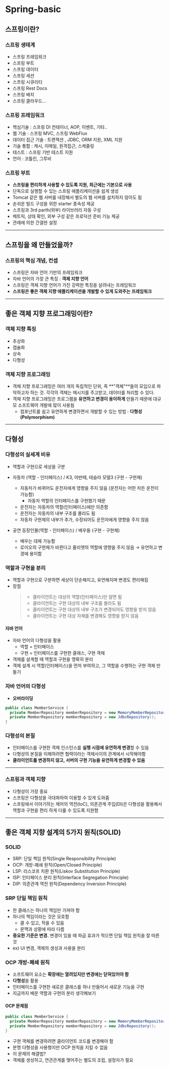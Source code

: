 # Spring-basic

## 스프링이란?
### 스프링 생태계
- 스프링 프레임워크
- 스프링 부트
- 스프링 데이터
- 스프링 세션
- 스프링 시큐리티
- 스프링 Rest Docs
- 스프링 배치
- 스프링 클라우드...

### 스프링 프레임워크
- 핵심기술 : 스프링 DI 컨테이너, AOP, 이벤트, 기타..
- 웹 기술 : 스프링 MVC, 스프링 WebFlux
- 데이터 접근 기술 : 트랜젝션 , JDBC, ORM 지원, XML 지원
- 기술 통합 : 캐시, 이메일, 원격접근, 스케줄링
- 테스트 : 스프링 기반 테스트 지원
- 언어 : 코틀린, 그루비

### 스프링 부트
- **스프링을 편리하게 사용할 수 있도록 지원, 최근에는 기본으로 사용**
- 단독으로 실행할 수 있는 스프링 애플리케이션을 쉽게 생성
- Tomcat 같은 웹 서버를 내장해서 별도의 웹 서버를 설치하지 않아도 됨
- 손쉬운 빌드 구성을 위한 starter 종속성 제공
- 스프링과 3rd parth(외부) 라이브러리 자동 구성
- 메트릭, 상태 확인, 외부 구성 같은 프로덕션 준비 기능 제공
- 관례에 의한 간결한 설정
--------

## 스프링을 왜 만들었을까?
### 스프링의 핵심 개념, 컨셉
- 스프링은 자바 언어 기반의 프레임워크
- 자바 언어의 가장 큰 특징 : **객체 지향 언어**
- 스프링은 객체 지향 언어가 가진 강력한 특징을 살려내는 프레임워크
- **스프링은 좋은 객체 지향 애플리케이션을 개발할 수 있게 도와주는 프레임워크**
--------

## 좋은 객체 지향 프로그래밍이란?
### 객체 지향 특징
- 추상화
- 캡슐화
- 상속
- 다형성

### 객체 지향 프로그래밍
- 객체 지향 프로그래밍은 여러 개의 독립적인 단위, 즉 **"객체"**들의 모임으로 파악하고자 하는 것. 각각의 객체는 메시지를 주고받고, 데이터를 처리할 수 있다.
- 객체 지향 프로그래밍은 프로그램을 **유연하고 변경이 용이하게** 만들기 때문에 대규모 소프트웨어 개발에 많이 사용됨
  - 컴포넌트를 쉽고 유연하게 변경하면서 개발할 수 있는 방법 : **다형성(Polymorphism)**
--------

## 다형성
### 다형성의 실세계 비유
- 역할과 구현으로 세상을 구분
- 자동차 (역할 - 인터페이스) / K3, 아반떼, 테슬라 모델3 (구현 - 구현체)
  - 자동차가 바뀌어도 운전자에게 영향을 주지 않음 (운전자는 어떤 차든 운전이 가능함)
    - 자동차 역할의 인터페이스를 구현했기 때문
  - 운전자는 자동차의 역할(인터페이스)에만 의존함
  - 운전자는 자동차의 내부 구조를 몰라도 됨
  - 자동차 구현체의 내부가 추가, 수정되어도 운전자에게 영향을 주지 않음

- 공연 등장인물(역할 - 인터페이스) / 배우들 (구현 - 구현체)
  - 배우는 대체 가능함
  - 로미오의 구현체가 바뀐다고 줄리엣의 역할에 영향을 주지 않음
  &rarr; 유연하고 변경에 용이함

### 역할과 구현을 분리
- 역할과 구현으로 구분하면 세상이 단순해지고, 유연해지며 변경도 편리해짐
- 장점
  >- 클라이언트는 대상의 역할(인터페이스)만 알면 됨
  >- 클라이언트는 구현 대상의 내부 구조를 몰라도 됨
  >- 클라이언트는 구현 대상의 내부 구조가 변경되어도 영향을 받지 않음
  >- 클라이언트는 구현 대상 자체를 변경해도 영향을 받지 않음

#### 자바 언어
- 자바 언어의 다형성을 활용
  - 역할 = 인터페이스
  - 구현 = 인터페이스를 구현한 클래스, 구현 객체
- 객체를 설계할 때 역할과 구현을 명확히 분리
- 객체 설계 시 역할(인터페이스)을 먼저 부여하고, 그 역할을 수행하는 구현 객체 만들기

### 자바 언어의 다형성
- **오버라이딩**
```java
public class MemberService {
  private MemberRepository memberRepository = new MemoryMemberRepository();
  private MemberRepository memberRepository = new JdbcRepository();
}
```

### 다형성의 본질
- 인터페이스를 구현한 객체 인스턴스를 **실행 시점에 유연하게 변경**할 수 있음
- 다형성의 본질을 이해하려면 협력이라는 객체사이의 관계에서 시작해야함
- **클라이언트를 변경하지 않고, 서버의 구현 기능을 유연하게 변경할 수 있음**
--------

### 스프링과 객체 지향
- 다형성이 가장 중요
- 스프링은 다형성을 극대화하여 이용할 수 있게 도와줌
- 스프링에서 이야기하는 제어의 역전(IoC), 의존관계 주입(DI)은 다형성을 활용해서 역할과 구현을 편리  하게 다룰 수 있도록 지원함
--------

## 좋은 객체 지향 설계의 5가지 원칙(SOLID)
### SOLID
- SRP: 단일 책임 원칙(Single Responsibility Principle)
- OCP: 개방-폐쇄 원칙(Open/Closed Principle)
- LSP: 리스코프 치환 원칙(Liskov Substitution Principle)
- ISP: 인터페이스 분리 원칙(Interface Segregation Principle)
- DIP: 의존관계 역전 원칙(Dependency Inversion Principle)

### SRP 단일 책임 원칙
- 한 클래스는 하나의 책임만 가져야 함
- 하나의 책임이라는 것은 모호함
  - 클 수 있고, 작을 수 있음
  - 문맥과 상황에 따라 다름
- **중요한 기준은 변경.** 변경이 있을 때 파급 효과가 적으면 단일 책임 원칙을 잘 따른 것
- ex) UI 변경, 객체의 생성과 사용을 분리

### OCP 개방-폐쇄 원칙
- 소프트웨어 요소는 **확장에는 열려있지만 변경에는 닫혀있어야 함**
- **다형성**을 활용
- 인터페이스를 구현한 새로운 클래스를 하나 만들어서 새로운 기능을 구현
- 지금까지 배운 역할과 구현의 분리 생각해보기

#### OCP 문제점
```java
public class MemberService {
  private MemberRepository memberRepository = new MemoryMemberRepository();   // 기존 코드
  private MemberRepository memberRepository = new JdbcRepository();           // 변경 코드
}
```
- 구현 객체를 변경하려면 클라이언트 코드를 변경해야 함
- 분명 다형성을 사용했지만 OCP 원칙을 지킬 수 없음
- 이 문제의 해결법?
- 객체를 생성하고, 연관관계를 맺어주는 별도의 조립, 설정자가 필요
